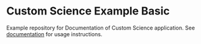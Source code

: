# Custom Science Example Basic
Example repository for Documentation of Custom Science application. See [documentation](https://developers.keboola.com/extend/) for usage instructions.

